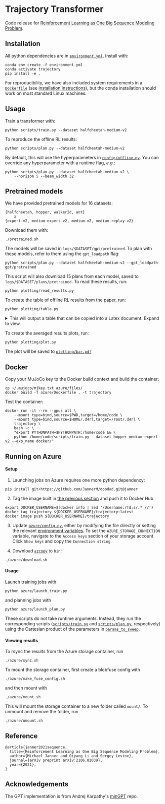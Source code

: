 # Trajectory Transformer

Code release for [Reinforcement Learning as One Big Sequence Modeling Problem](https://arxiv.org/abs/2106.02039).

## Installation

All python dependencies are in [`environment.yml`](environment.yml). Install with:

```
conda env create -f environment.yml
conda activate trajectory
pip install -e .
```

For reproducibility, we have also included system requirements in a [`Dockerfile`](azure/Dockerfile) (see [installation instructions](#Docker)), but the conda installation should work on most standard Linux machines.

## Usage

Train a transformer with:
```
python scripts/train.py --dataset halfcheetah-medium-v2
```

To reproduce the offline RL results:
```
python scripts/plan.py --dataset halfcheetah-medium-v2
```

By default, this will use the hyperparameters in [`config/offline.py`](config/offline.py). You can override any hyperparameter with a runtime flag, _e.g._:
```
python scripts/plan.py --dataset halfcheetah-medium-v2 \
	--horizon 5 --beam_width 32
```
## Pretrained models

We have provided pretrained models for 16 datasets:
```
{halfcheetah, hopper, walker2d, ant}
	x
{expert-v2, medium-expert-v2, medium-v2, medium-replay-v2}
```

Download them with:

```
./pretrained.sh
```

The models will be saved in `logs/$DATASET/gpt/pretrained`. To plan with these models, refer to them using the `gpt_loadpath` flag:
```
python scripts/plan.py --dataset halfcheetah-medium-v2 --gpt_loadpath gpt/pretrained
```

This script will also download 15 plans from each model, saved to `logs/$DATASET/plans/pretrained`. To read these results, run:
```
python plotting/read_results.py
```

To create the table of offline RL results from the paper, run:
```
python plotting/table.py
```

<details>
<summary>This will output a table that can be copied into a Latex document. Expand to view.</summary>

```
\begin{table*}[h]
\centering
\small
\begin{tabular}{llrrrrrr}
\toprule
\multicolumn{1}{c}{\bf Dataset} & \multicolumn{1}{c}{\bf Environment} & \multicolumn{1}{c}{\bf BC} & \multicolumn{1}{c}{\bf MBOP} & \multicolumn{1}{c}{\bf BRAC} & \multicolumn{1}{c}{\bf CQL} & \multicolumn{1}{c}{\bf DT} & \multicolumn{1}{c}{\bf TT (Ours)} \\ 
\midrule
Medium-Expert & HalfCheetah & $59.9$ & $105.9$ & $41.9$ & $62.4$ & $86.8$ & $95.0$ \scriptsize{\raisebox{1pt}{$\pm 0.2$}} \\ 
Medium-Expert & Hopper & $79.6$ & $55.1$ & $0.9$ & $111.0$ & $107.6$ & $110.0$ \scriptsize{\raisebox{1pt}{$\pm 2.7$}} \\ 
Medium-Expert & Walker2d & $36.6$ & $70.2$ & $81.6$ & $98.7$ & $108.1$ & $101.9$ \scriptsize{\raisebox{1pt}{$\pm 6.8$}} \\ 
Medium-Expert & Ant & $-$ & $-$ & $-$ & $-$ & $-$ & $116.1$ \scriptsize{\raisebox{1pt}{$\pm 9.0$}} \\ 
\midrule
Medium & HalfCheetah & $43.1$ & $44.6$ & $46.3$ & $44.4$ & $42.6$ & $46.9$ \scriptsize{\raisebox{1pt}{$\pm 0.4$}} \\ 
Medium & Hopper & $63.9$ & $48.8$ & $31.3$ & $58.0$ & $67.6$ & $61.1$ \scriptsize{\raisebox{1pt}{$\pm 3.6$}} \\ 
Medium & Walker2d & $77.3$ & $41.0$ & $81.1$ & $79.2$ & $74.0$ & $79.0$ \scriptsize{\raisebox{1pt}{$\pm 2.8$}} \\ 
Medium & Ant & $-$ & $-$ & $-$ & $-$ & $-$ & $83.1$ \scriptsize{\raisebox{1pt}{$\pm 7.3$}} \\ 
\midrule
Medium-Replay & HalfCheetah & $4.3$ & $42.3$ & $47.7$ & $46.2$ & $36.6$ & $41.9$ \scriptsize{\raisebox{1pt}{$\pm 2.5$}} \\ 
Medium-Replay & Hopper & $27.6$ & $12.4$ & $0.6$ & $48.6$ & $82.7$ & $91.5$ \scriptsize{\raisebox{1pt}{$\pm 3.6$}} \\ 
Medium-Replay & Walker2d & $36.9$ & $9.7$ & $0.9$ & $26.7$ & $66.6$ & $82.6$ \scriptsize{\raisebox{1pt}{$\pm 6.9$}} \\ 
Medium-Replay & Ant & $-$ & $-$ & $-$ & $-$ & $-$ & $77.0$ \scriptsize{\raisebox{1pt}{$\pm 6.8$}} \\ 
\midrule
\multicolumn{2}{c}{\bf Average (without Ant)} & 47.7 & 47.8 & 36.9 & 63.9 & 74.7 & 78.9 \hspace{.6cm} \\ 
\multicolumn{2}{c}{\bf Average (all settings)} & $-$ & $-$ & $-$ & $-$ & $-$ & 82.2 \hspace{.6cm} \\ 
\bottomrule
\end{tabular}
\label{table:d4rl}
\end{table*}
```

![](plotting/bar.png =80%)
</details>

To create the averaged results plots, run:
```
python plotting/plot.py
```
The plot will be saved to [`plotting/bar.pdf`](plotting/bar.pdf)

## Docker

Copy your MuJoCo key to the Docker build context and build the container:
```
cp ~/.mujoco/mjkey.txt azure/files/
docker build -f azure/Dockerfile . -t trajectory
```

Test the container:
```
docker run -it --rm --gpus all \
	--mount type=bind,source=$PWD,target=/home/code \
	--mount type=bind,source=$HOME/.d4rl,target=/root/.d4rl \
	trajectory \
	bash -c \
	"export PYTHONPATH=$PYTHONPATH:/home/code && \
	python /home/code/scripts/train.py --dataset hopper-medium-expert-v2 --exp_name docker/"
```

## Running on Azure

#### Setup

1. Launching jobs on Azure requires one more python dependency:
```
pip install git+https://github.com/JannerM/doodad.git@janner
```

2. Tag the image built in [the previous section](#Docker) and push it to Docker Hub:
```
export DOCKER_USERNAME=$(docker info | sed '/Username:/!d;s/.* //')
docker tag trajectory ${DOCKER_USERNAME}/trajectory:latest
docker image push ${DOCKER_USERNAME}/trajectory
```

3. Update [`azure/config.py`](azure/config.py), either by modifying the file directly or setting the relevant [environment variables](azure/config.py#L47-L52). To set the `AZURE_STORAGE_CONNECTION` variable, navigate to the `Access keys` section of your storage account. Click `Show keys` and copy the `Connection string`.

4. Download [`azcopy`](https://docs.microsoft.com/en-us/azure/storage/common/storage-use-azcopy-v10) to `bin`:
```
./azure/download.sh
```

#### Usage

Launch training jobs with
```
python azure/launch_train.py
```
and planning jobs with
```
python azure/launch_plan.py
```

These scripts do not take runtime arguments. Instead, they run the corresponding scripts ([`scripts/train.py`](scripts/train.py) and [`scripts/plan.py`](scripts/plan.py), respectively) using the Cartesian product of the parameters in [`params_to_sweep`](azure/launch_train.py#L36-L38).

#### Viewing results

To rsync the results from the Azure storage container, run
```
./azure/sync.sh
```

To mount the storage container, first create a blobfuse config with
```
./azure/make_fuse_config.sh
```
and then mount with
```
./azure/mount.sh
```
This will mount the storage container to a new folder called `mount/`. To unmount and remove the folder, run
```
./azure/umount.sh
```

## Reference
```
@article{janner2021sequence,
  title={Reinforcement Learning as One Big Sequence Modeling Problem},
  author={Michael Janner and Qiyang Li and Sergey Levine},
  journal={arXiv preprint arXiv:2106.02039},
  year={2021},
}
```

## Acknowledgements

The GPT implementation is from Andrej Karpathy's [minGPT](https://github.com/karpathy/minGPT) repo.
